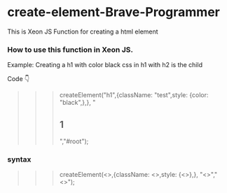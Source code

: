 # create-element-Brave-Programmer
This is Xeon JS Function for creating a html element 


### How to use this function in Xeon JS.
Example:
Creating a h1 with color black css in h1 with h2 is the child

Code 👇
>>> createElement("h1",{className: "test",style: {color: "black",},}, "<h2>1</h2>","#root");

### syntax

>>> createElement(<<Tag Name Here>>,{className: <<Class Name Here>>,style: {<<Styling Here>>},}, "<<Children Here>>","<<Parent ID or Class Here>>");
